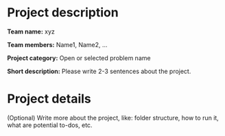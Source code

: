 # Project description

**Team name:** xyz

**Team members:** Name1, Name2, ...

**Project category:** Open or selected problem name

**Short description:** Please write 2-3 sentences about the project.

# Project details

(Optional) Write more about the project, like: folder structure, how to run it, what are potential to-dos, etc.
